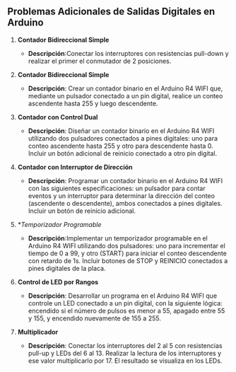 

## Problemas Adicionales de Salidas Digitales en Arduino


1. **Contador Bidireccional Simple**
   - **Descripción**:Conectar los interruptores con resistencias pull-down y realizar el primer el conmutador de 2 posiciones.

2. **Contador Bidireccional Simple**
   - **Descripción**: Crear un contador binario en el Arduino R4 WIFI que, mediante un pulsador conectado a un pin digital, realice un conteo ascendente hasta 255 y luego descendente.

3. **Contador con Control Dual**
   - **Descripción**: Diseñar un contador binario en el Arduino R4 WIFI utilizando dos pulsadores conectados a pines digitales: uno para conteo ascendente hasta 255 y otro para descendente hasta 0. Incluir un botón adicional de reinicio conectado a otro pin digital.

4. **Contador con Interruptor de Dirección**
   - **Descripción**: Programar un contador binario en el Arduino R4 WIFI con las siguientes especificaciones: un pulsador para contar eventos y un interruptor para determinar la dirección del conteo (ascendente o descendente), ambos conectados a pines digitales. Incluir un botón de reinicio adicional.

5. **Temporizador Programable*
   - **Descripción**:Implementar un temporizador programable en el Arduino R4 WIFI utilizando dos pulsadores: uno para incrementar el tiempo de 0 a 99, y otro (START) para iniciar el conteo descendente con retardo de 1s. Incluir botones de STOP y REINICIO conectados a pines digitales de la placa.

6. **Control de LED por Rangos**
   - **Descripción**: Desarrollar un programa en el Arduino R4 WIFI que controle un LED conectado a un pin digital, con la siguiente lógica: encendido si el número de pulsos es menor a 55, apagado entre 55 y 155, y encendido nuevamente de 155 a 255.

7. **Multiplicador**
   - **Descripción**: Conectar los interruptores del 2 al 5 con resistencias pull-up y LEDs del 6 al 13. Realizar la lectura de los interruptores y ese valor multiplicarlo por 17. El resultado se visualiza en los LEDs.

